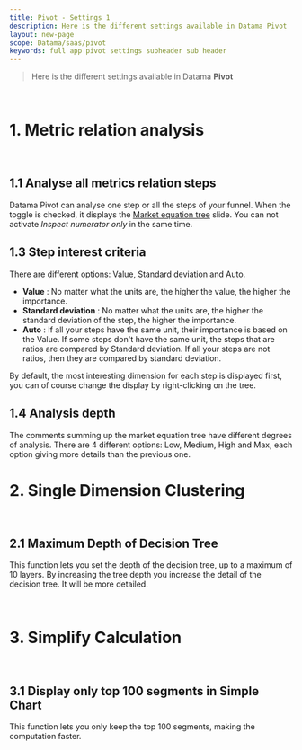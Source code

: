```yaml
---
title: Pivot - Settings 1
description: Here is the different settings available in Datama Pivot
layout: new-page
scope: Datama/saas/pivot
keywords: full app pivot settings subheader sub header
---
```



> Here is the different settings available in Datama **Pivot**

<br>

<!-- <b>Single Dimension Clusturing:<b><br>
- [Aggregation in %](#aggregation-in-)
- [Maximum Depth For Continuous Grouping](#maximum-depth-for-continuous-grouping)

<br>
<b>Multiple Dimensions Clusturing:<b><br>
- [Maximum Depth Of Decision Tree](#maximum-depth-of-decision-tree)

<br>
<b>Basic setting:s<b><br>
- [Comparison](#comparison)
- [KPI](#kpi) (Metric Relation)

<br>
<b>Metric relation analysis:<b><br>
- [Inspect numerator only](#inspect-numerator-only)
- [Analyse all metrics relation steps](#analyse-all-metrics-relation-steps)
- [Step interest criteria](#step-interest-criteria)
- [Analysis depth](#analysis-depth)

<br>

> Find here the details of the main settings Datama Pivot

<br/> -->

# 1. Metric relation analysis

<br/>

<!-- ## 1.1 Inspect numerator only

When the toggle is checked, Pivot is focusing on the numerator of the step you are currently exploring. -->

## 1.1 Analyse all metrics relation steps

Datama Pivot can analyse one step or all the steps of your funnel. When the toggle is checked, it displays the [Market equation tree]({{site.url}}/{{site.baseurl}}/core_app/new/pivot/pivot_interface.html#market-equation-tree) slide. You can not activate _Inspect numerator only_ in the same time.

## 1.3 Step interest criteria

There are different options: Value, Standard deviation and Auto.

- **Value** : No matter what the units are, the higher the value, the higher the importance.
- **Standard deviation** : No matter what the units are, the higher the standard deviation of the step, the higher the importance.
- **Auto** : If all your steps have the same unit, their importance is based on the Value. If some steps don't have the same unit, the steps that are ratios are compared by Standard deviation. If all your steps are not ratios, then they are compared by standard deviation.

By default, the most interesting dimension for each step is displayed first, you can of course change the display by right-clicking on the tree.

## 1.4 Analysis depth

The comments summing up the market equation tree have different degrees of analysis. There are 4 different options: Low, Medium, High and Max, each option giving more details than the previous one.

# 2. Single Dimension Clustering
<br>

## 2.1 Maximum Depth of Decision Tree

This function lets you set the depth of the decision tree, up to a maximum of 10 layers. By increasing the tree depth you increase the detail of the decision tree. It will be more detailed.

<br>

<!-- <img src="{{site.url}}/{{site.baseurl}}/core_app/new/pivot/images/pivot_settings.png"> -->

<!-- ## 1.1 Aggregation in %

The level of aggregation that the model is using – e.g. if Level of aggregation is set at X%, segment within each dimension that represents less than X% of the Primary Numerator (e.g. Revenues) of the main KPI you’re analyzing will be clustered in one « Other » segment. X is set at 2 by default, but you may want to play with this parameter quite a bit because it can change significantly the calculation of mix effects.

For example, by default(with 2% of aggregation), the importance chart is as following:

<img src="{{site.url}}/{{site.baseurl}}/core_app/new/pivot/images/pivot_2per_chart.png">

Access to pivot advanced setting via:

<img src="{{site.url}}/{{site.baseurl}}/core_app/new/pivot/images/Expand_Comparison_configuration.png">

<img src="{{site.url}}/{{site.baseurl}}/core_app/new/pivot/images/to_advanced_set.png">

Click on Pivot model under "Advanced Settings"
Move the cursor to the right to increase the level of aggregation up to 5%, then click on « Apply » to save the change.

<img src="{{site.url}}/{{site.baseurl}}/core_app/new/pivot/images/5per_pivot_set.png">

Segments are now aggregated at the requested level:

<img src="{{site.url}}/{{site.baseurl}}/core_app/new/pivot/images/pivot_5per_chart.png">


<br> -->

<!-- ## 1.1 Maximum Depth For Continuous Grouping

For continuous elements, multiple clusters are created aggregating elements having a similar average KPI. The level of aggregation of the clustering is set by this parameter.

<br/> -->

# 3. Simplify Calculation
<br>

## 3.1 Display only top 100 segments in Simple Chart

This function lets you only keep the top 100 segments, making the computation faster.

<br/>

<!-- # 2 <b>Multiple Dimension Clustering<b>
<br/>

## 2.1 Maximum Depth Of Decision Tree

**The Decision Tree is not yet avalaible in the latest version of Datama Pivot**

By increasing the tree depth you increase the detail of the decision tree. It will be more detailed.

<br>

# 3. <b>Basic settings<b>
<br>

## 3.1 Comparison

Datama Pivot can be used with a comparison. To enable this mode select a dimension and the element you want to compare. Each graph and the comments will be in a Compare mode reflecting the difference of the elements you are comparing.

<br>

## 3.2 KPI

In Datama Pivot, there is only one ratio to be defined to run the module. This ratio will be used to understand the performance of the dimensions.

<br/> -->
